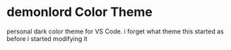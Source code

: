 # demonlord Color Theme

personal dark color theme for VS Code. i forget what theme this started as before i started modifying it
